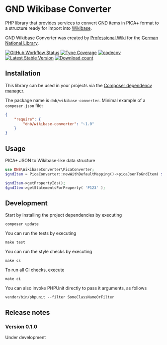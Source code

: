 # GND Wikibase Converter

PHP library that provides services to convert [GND] items in PICA+ format to
a structure ready for import into [Wikibase].

GND Wikibase Converter was created by [Professional.Wiki] for the [German National Library].

[![GitHub Workflow Status](https://img.shields.io/github/workflow/status/ProfessionalWiki/gnd-wikibase-converter/CI)](https://github.com/ProfessionalWiki/gnd-wikibase-converter/actions?query=workflow%3ACI)
[![Type Coverage](https://shepherd.dev/github/ProfessionalWiki/gnd-wikibase-converter/coverage.svg)](https://shepherd.dev/github/ProfessionalWiki/gnd-wikibase-converter)
[![codecov](https://codecov.io/gh/ProfessionalWiki/gnd-wikibase-converter/branch/master/graph/badge.svg?token=GnOG3FF16Z)](https://codecov.io/gh/ProfessionalWiki/gnd-wikibase-converter)
[![Latest Stable Version](https://poser.pugx.org/dnb/wikibase-converter/version.png)](https://packagist.org/packages/dnb/wikibase-converter)
[![Download count](https://poser.pugx.org/dnb/wikibase-converter/d/total.png)](https://packagist.org/packages/dnb/wikibase-converter)

## Installation

This library can be used in your projects via the [Composer dependency manager].

The package name is `dnb/wikibase-converter`. Minimal example of a `composer.json` file:

```json
{
    "require": {
        "dnb/wikibase-converter": "~1.0"
    }
}
```

## Usage

PICA+ JSON to Wikibase-like data structure

```php
use DNB\WikibaseConverter\PicaConverter;
$gndItem = PicaConverter::newWithDefaultMapping()->picaJsonToGndItem( $string );

$gndItem->getPropertyIds();
$gndItem->getStatementsForProperty( 'P123' );
```

## Development

Start by installing the project dependencies by executing

    composer update

You can run the tests by executing

    make test

You can run the style checks by executing

    make cs

To run all CI checks, execute

    make ci

You can also invoke PHPUnit directly to pass it arguments, as follows

    vendor/bin/phpunit --filter SomeClassNameOrFilter

## Release notes

### Version 0.1.0

Under development



[Professional.Wiki]: https://professional.wiki
[Composer dependency manager]: https://getcomposer.org/
[German National Library]: https://www.dnb.de/
[Wikibase]: https://wikibase.consulting/what-is-wikibase/
[GND]: https://www.dnb.de/EN/Professionell/Standardisierung/GND/gnd_node.html
